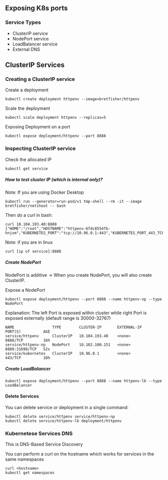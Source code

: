 ## Exposing K8s ports

### Service Types
- ClusterIP service
- NodePort service
- LoadBalancer service
- External DNS

## ClusterIP Services
### Creating a ClusterIP service
Create a deployment
```
kubectl create deployment httpenv --image=bretfisher/httpenv
```
Scale the deployment
```
kubectl scale deployment httpenv --replicas=5
```
Exposing Deployment on a port
```
kubectl expose deployment/httpenv --port 8888
```

### Inspecting ClusterIP service
Check the allocated IP
```
kubectl get service
```
##### How to test cluster IP (which is internal only)?
Note: If you are using Docker Desktop
```
kubectl run --generator=run-pod/v1 tmp-shell --rm -it --image bretfisher/netshoot -- bash
```
Then do a curl in bash:
```
curl 10.104.193.40:8888
{"HOME":"/root","HOSTNAME":"httpenv-6fdc8554fb-hnjxm","KUBERNETES_PORT":"tcp://10.96.0.1:443","KUBERNETES_PORT_443_TCP":"tcp://10.96.0.1:443","KUBERNETES_PORT_443_TCP_ADDR":"10.96.0.1","KUBERNETES_PORT_443_TCP_PORT":"443","KUBERNETES_PORT_443_TCP_PROTO":"tcp","KUBERNETES_SERVICE_HOST":"10.96.0.1","KUBERNETES_SERVICE_PORT":"443","KUBERNETES_SERVICE_PORT_HTTPS":"443","PATH":"/usr/local/sbin:/usr/local/bin:/usr/sbin:/usr/bin:/sbin:/bin"}
```
Note: if you are in linux
```
curl [ip of service]:8888
```

##### Create NodePort
NodePort is additive -> When you create NodePort, you will also create ClusterIP.

Expose a NodePort
```
kubectl expose deployment/httpenv --port 8888 --name httpenv-np --type NodePort
```
Explanation: The left Port is exposed within cluster while right Port is exposed externally (default range is  30000-32767)
```
NAME                 TYPE        CLUSTER-IP       EXTERNAL-IP   PORT(S)          AGE
service/httpenv      ClusterIP   10.104.193.40    <none>        8888/TCP         16h
service/httpenv-np   NodePort    10.102.100.151   <none>        8888:31698/TCP   52s
service/kubernetes   ClusterIP   10.96.0.1        <none>        443/TCP          18h
```

##### Create LoadBalancer

```
kubectl expose deployment/httpenv --port 8888 --name httpenv-lb --type LoadBalancer
```

#### Delete Services
You can delete service or deployment in a single command:
```
kubectl delete service/httpenv service/httpenv-np
kubectl delete service/httpenv-lb deployment/httpenv
```

### Kubernetese Services DNS
This is DNS-Based Service Discovery

You can perform a curl on the hostname which works for services in the same namespaces
```
curl <hostname>
kubectl get namespaces
```

